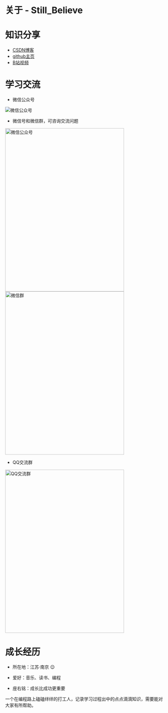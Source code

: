 # 关于 - Still_Believe

# 知识分享

* [CSDN博客](https://blog.csdn.net/baidu_15952103 "CSDN博客")
* [github主页](https://github.com/klc407073648 "github主页")
* [B站视频](https://space.bilibili.com/248442226 "B站视频")

# 学习交流

* 微信公众号

![微信公众号](/_images/about/me/微信公众号.png)

* 微信号和微信群，可咨询交流问题

<img src="/_images/about/me/微信号.png" alt="微信公众号" width="380" height="520" />

<img src="/_images/about/me/微信群.png" alt="微信群" width="380" height="520" />

* QQ交流群

<img src="/_images/about/me/QQ交流群.png" alt="QQ交流群" width="380" height="520" />

# 成长经历

* 所在地：江苏·南京 :wink:

* 爱好：音乐、读书、编程

* 座右铭：成长比成功更重要

一个在编程路上磕磕绊绊的打工人，记录学习过程出中的点点滴滴知识，需要能对大家有所帮助。